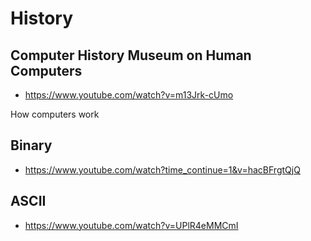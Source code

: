 # History

## Computer History Museum on Human Computers

* https://www.youtube.com/watch?v=m13Jrk-cUmo


How computers work


## Binary

* https://www.youtube.com/watch?time_continue=1&v=hacBFrgtQjQ

## ASCII

* https://www.youtube.com/watch?v=UPlR4eMMCmI
